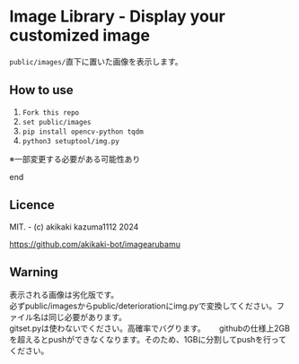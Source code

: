 # Image Library - Display your customized image

`public/images/`直下に置いた画像を表示します。

## How to use

1. `Fork this repo`
2. `set public/images`
3. `pip install opencv-python tqdm`
4. `python3 setuptool/img.py`

※一部変更する必要がある可能性あり

end

## Licence

MIT. - (c) akikaki kazuma1112 2024

https://github.com/akikaki-bot/imagearubamu
## Warning

表示される画像は劣化版です。  
必ずpublic/imagesからpublic/deteriorationにimg.pyで変換してください。ファイル名は同じ必要があります。  
gitset.pyは使わないでください。高確率でバグります。　　
githubの仕様上2GBを超えるとpushができなくなります。そのため、1GBに分割してpushを行ってください。  
